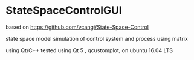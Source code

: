 # StateSpaceControlGUI
based on https://github.com/vcangi/State-Space-Control

state space model simulation of control system and process using matrix 

using Qt/C++ tested using Qt 5 , qcustomplot, on ubuntu 16.04 LTS



